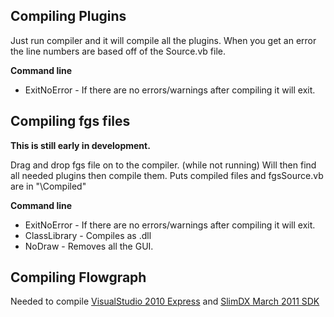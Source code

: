 ## Compiling Plugins ##
Just run compiler and it will compile all the plugins.
When you get an error the line numbers are based off of the Source.vb file.

**Command line**
  * ExitNoError - If there are no errors/warnings after compiling it will exit.


## Compiling fgs files ##
**This is still early in development.**

Drag and drop fgs file on to the compiler. (while not running)
Will then find all needed plugins then compile them.
Puts compiled files and fgsSource.vb are in "\Compiled"

**Command line**
  * ExitNoError  - If there are no errors/warnings after compiling it will exit.
  * ClassLibrary - Compiles as .dll
  * NoDraw       - Removes all the GUI.


## Compiling Flowgraph ##
Needed to compile [VisualStudio 2010 Express](http://www.microsoft.com/express/Downloads/#2010-Visual-Basic) and [SlimDX March 2011 SDK](http://slimdx.org/download.php)